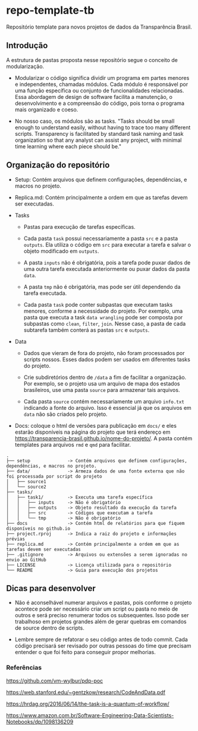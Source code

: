 # repo-template-tb

Repositório template para novos projetos de dados da Transparência Brasil.

## Introdução

A estrutura de pastas proposta nesse repositório segue o conceito de modularização. 

 * Modularizar o código significa dividir um programa em partes menores e independentes, chamadas módulos. Cada módulo é responsável por uma função específica ou conjunto de funcionalidades relacionadas. Essa abordagem de design de software facilita a manutenção, o desenvolvimento e a compreensão do código, pois torna o programa mais organizado e coeso.
 
 * No nosso caso, os módulos são as tasks. "Tasks should be small enough to understand easily, without having to trace too many different scripts. Transparency is facilitated by standard task naming and task organization so that any analyst can assist any project, with minimal time learning where each piece should be."

## Organização do repositório 

* Setup: Contém arquivos que definem configurações, dependências, e macros no projeto.

* Replica.md: Contém principalmente a ordem em que as tarefas devem ser executadas.

* Tasks
  
  * Pastas para execução de tarefas específicas.
  
  * Cada pasta `task` possui necessariamente a pasta `src` e a pasta `outputs`. Ela utiliza o código em `src` para executar a tarefa e salvar o objeto modificado em `outputs`. 
  
  * A pasta `inputs` não é obrigatória, pois a tarefa pode puxar dados de uma outra tarefa executada anteriormente ou puxar dados da pasta `data`. 

  * A pasta `tmp` não é obrigatória, mas pode ser útil dependendo da tarefa executada.

  * Cada pasta `task` pode conter subpastas que executam tasks menores, conforme a necessidade do projeto. Por exemplo, uma pasta que executa a task `data wrangling` pode ser composta por subpastas como `clean`, `filter`, `join`. Nesse caso, a pasta de cada subtarefa também conterá as pastas `src` e `outputs`.

* Data
  
  * Dados que vieram de fora do projeto, não foram processados por scripts nossos. Esses dados podem ser usados em diferentes tasks do projeto.
  
  * Crie subdiretórios dentro de `/data` a fim de facilitar a organização. Por exemplo, se o projeto usa um arquivo de mapa dos estados brasileiros, use uma pasta `source` para armazenar tais arquivos. 
  
  * Cada pasta `source` contém necessariamente um arquivo `info.txt` indicando a fonte do arquivo. Isso é essencial já que os arquivos em `data` não são criados pelo projeto.

* Docs: coloque o html de versões para publicação em `docs/` e eles estarão disponíveis na página do projeto que terá endereço em https://transparencia-brasil.github.io/nome-do-projeto/. A pasta contém templates para arquivos `rmd` e `qmd` para facilitar.

```
.
├── setup              -> Contém arquivos que definem configurações, dependências, e macros no projeto.
├── data/              -> Armeza dados de uma fonte externa que não foi processada por script do projeto
│   ├── source1        
│   └── source2        
├── tasks/        
│   ├── task1/         -> Executa uma tarefa específica
│   │   ├── inputs     -> Não é obrigatório
│   │   ├── outputs    -> Objeto resultado da execução da tarefa
│   │   ├── src        -> Códigos que executam a tarefa
│   │   └── tmp        -> Não é obrigatório
├── docs               -> Contém html de relatórios para que fiquem disponíveis no github.io
├── project.rproj      -> Indica a raiz do projeto e informações prévias
├── replica.md         -> Contém principalmente a ordem em que as tarefas devem ser executadas
├── .gitignore         -> Arquivos ou extensões a serem ignoradas no envio ao GitHub
├── LICENSE            -> Licença utilizada para o repositório
└── README             -> Guia para execução dos projetos 
```

## Dicas para desenvolver

* Não é aconselhável numerar arquivos e pastas, pois conforme o projeto acontece pode ser necessário criar um script ou pasta no meio de outros e será preciso renumerar todos os subsequentes. Isso pode ser trabalhoso em projetos grandes além de gerar quebras em comandos de source dentro de scripts.

* Lembre sempre de refatorar o seu código antes de todo commit. Cada código precisará ser revisado por outras pessoas do time que precisam entender o que foi feito para conseguir propor melhorias.

### Referências 

https://github.com/vm-wylbur/pdp-poc 

https://web.stanford.edu/~gentzkow/research/CodeAndData.pdf

https://hrdag.org/2016/06/14/the-task-is-a-quantum-of-workflow/

https://www.amazon.com.br/Software-Engineering-Data-Scientists-Notebooks/dp/1098136209
